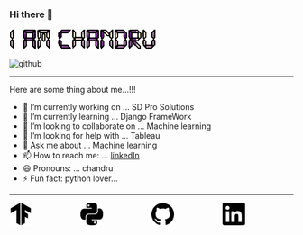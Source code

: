 ### Hi there 👋

![alt text](text_.gif) 

![github](https://img.shields.io/badge/GitHub-000000?style=for-the-badge&logo=GitHub&logoColor=white)

---

Here are some thing about me...!!!

- 🔭 I’m currently working on ... SD Pro Solutions
- 🌱 I’m currently learning ... Django FrameWork
- 👯 I’m looking to collaborate on ... Machine learning
- 🤔 I’m looking for help with ... Tableau
- 💬 Ask me about ... Machine learning
- 📫 How to reach me: ... [linkedIn](https://www.linkedin.com/in/chandru-gs-5b730a219/)
- 😄 Pronouns: ... chandru
- ⚡ Fun fact: python lover...

---


<div align="center" style="display: flex; justify-content: space-between;">
  <a href="">
    <img src="tensorflow.svg" width="40" height="40" alt="YouTube">
  </a>
  <a href="">
    <img src="python.svg" width="40" height="40" alt="Twitter">
  </a>
  <a href="">
    <img src="github.svg" height="40" width="40" alt="Dev Community Inc.">
  </a>
   <a href="https://www.linkedin.com/in/chandru-gs-5b730a219/">
    <img src="linkedin.svg" height="40" width="40" alt="Dev Community Inc.">
  </a>
<div>
